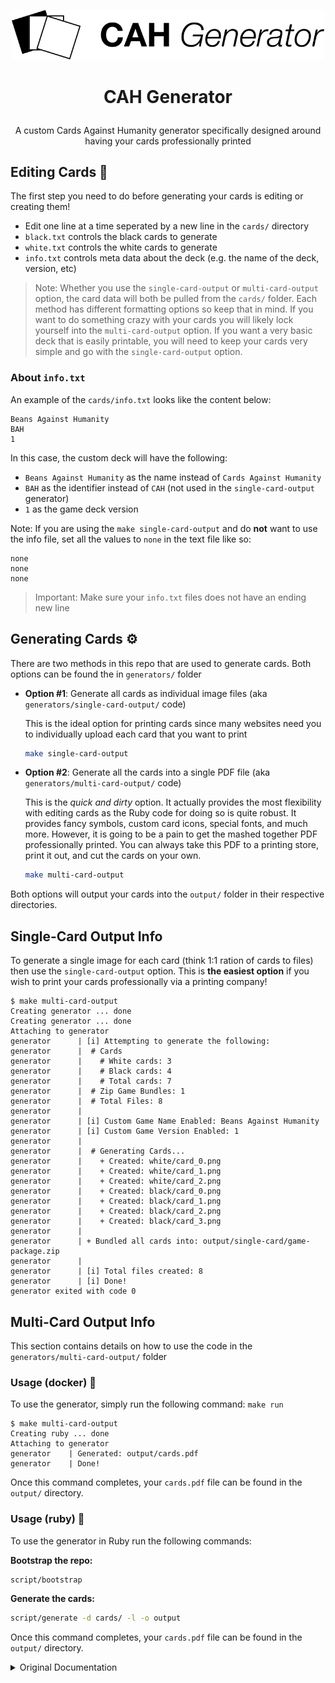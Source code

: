 <p align="center">
    <img src="./generators/multi-card-output/resources/logo.png" width="500px">
</p>

<h1 align="center"><p align="center">CAH Generator</h1></h1>

<p align="center">
  A custom Cards Against Humanity generator specifically designed around having your cards professionally printed
</p>

## Editing Cards 📝

The first step you need to do before generating your cards is editing or creating them!

- Edit one line at a time seperated by a new line in the `cards/` directory
- `black.txt` controls the black cards to generate
- `white.txt` controls the white cards to generate
- `info.txt` controls meta data about the deck (e.g. the name of the deck, version, etc)

> Note: Whether you use the `single-card-output` or `multi-card-output` option, the card data will both be pulled from the `cards/` folder. Each method has different formatting options so keep that in mind. If you want to do something crazy with your cards you will likely lock yourself into the `multi-card-output` option. If you want a very basic deck that is easily printable, you will need to keep your cards very simple and go with the `single-card-output` option.

### About `info.txt`

An example of the `cards/info.txt` looks like the content below:

```text
Beans Against Humanity
BAH
1
```

In this case, the custom deck will have the following:

- `Beans Against Humanity` as the name instead of `Cards Against Humanity`
- `BAH` as the identifier instead of `CAH` (not used in the `single-card-output` generator)
- `1` as the game deck version

Note: If you are using the `make single-card-output` and do **not** want to use the info file, set all the values to `none` in the text file like so:

  ```text
  none
  none
  none
  ```

> Important: Make sure your `info.txt` files does not have an ending new line

## Generating Cards ⚙️

There are two methods in this repo that are used to generate cards. Both options can be found the in `generators/` folder

- **Option #1**: Generate all cards as individual image files (aka `generators/single-card-output/` code)

  This is the ideal option for printing cards since many websites need you to individually upload each card that you want to print

  ```bash
  make single-card-output
  ```

- **Option #2**: Generate all the cards into a single PDF file (aka `generators/multi-card-output/` code)

  This is the *quick and dirty* option. It actually provides the most flexibility with editing cards as the Ruby code for doing so is quite robust. It provides fancy symbols, custom card icons, special fonts, and much more. However, it is going to be a pain to get the mashed together PDF professionally printed. You can always take this PDF to a printing store, print it out, and cut the cards on your own.

  ```bash
  make multi-card-output
  ```

Both options will output your cards into the `output/` folder in their respective directories.

## Single-Card Output Info

To generate a single image for each card (think 1:1 ration of cards to files) then use the `single-card-output` option. This is **the easiest option** if you wish to print your cards professionally via a printing company!

```console
$ make multi-card-output
Creating generator ... done
Creating generator ... done
Attaching to generator
generator      | [i] Attempting to generate the following:
generator      |  # Cards
generator      |    # White cards: 3
generator      |    # Black cards: 4
generator      |    # Total cards: 7
generator      |  # Zip Game Bundles: 1
generator      |  # Total Files: 8
generator      |
generator      | [i] Custom Game Name Enabled: Beans Against Humanity
generator      | [i] Custom Game Version Enabled: 1
generator      |
generator      |  # Generating Cards...
generator      |    + Created: white/card_0.png
generator      |    + Created: white/card_1.png
generator      |    + Created: white/card_2.png
generator      |    + Created: black/card_0.png
generator      |    + Created: black/card_1.png
generator      |    + Created: black/card_2.png
generator      |    + Created: black/card_3.png
generator      |
generator      | + Bundled all cards into: output/single-card/game-package.zip
generator      |
generator      | [i] Total files created: 8
generator      | [i] Done!
generator exited with code 0
```

## Multi-Card Output Info

This section contains details on how to use the code in the `generators/multi-card-output/` folder

### Usage (docker) 🐳

To use the generator, simply run the following command: `make run`

```console
$ make multi-card-output
Creating ruby ... done
Attaching to generator
generator    | Generated: output/cards.pdf
generator    | Done!
```

Once this command completes, your `cards.pdf` file can be found in the `output/` directory.

### Usage (ruby) 💎

To use the generator in Ruby run the following commands:

**Bootstrap the repo:**

```bash
script/bootstrap
```

**Generate the cards:**

```bash
script/generate -d cards/ -l -o output
```

Once this command completes, your `cards.pdf` file can be found in the `output/` directory.

<details>
  <summary>Original Documentation</summary>

## Introduction

**CAH Generator** is a card generator for the game [_Cards Against Humanity_](https://cardsagainsthumanity.com/), a party game for horrible people.

This generator enables you to:
* Generate cards using various formats and styles (more information below).
* Include your own CAH game. For example, if your game is a CAH fork called ***Ysabel Against Humanity***, you can have your own watermark!
* Include game version.
* Automatic PICK and DRAW for black cards.
* Special cards.

## Use

You need to have **Ruby** installed, at least 2.5. Then you can, from your console:

```
ruby generator.rb
```

By default, a help message will be displayed. Follow the instructions for more.

## Generator features

The generator works using three files:
* `white.txt`, the white cards file.
* `black.txt`, the black cards file.
* `info.txt`, the game info file, where you can specify the name of your game and, optionally, the game version.

### Info file

If the info file is available, the generator will introduce your game name in every card. Refer to the help text for more information on this file's format.

### White and black cards

Each card must be in one line. Zero-length lines will be ignored, but lines containing spaces will be turned into blank cards.

Inserting `((_))` on any line will generate a special card, that has as icon the character `_` (i.e., for _warning_ cards, put `((!))`).

The generator has **PICK 2 and PICK 3 detection**, but you can manually insert them by adding `[[2]]` or `[[3]]` at the beggining or the end of the line.

Card text can be **formatted** using HTML-like tags. The supported tags are:

- `<b></b>` - bold text
- `<i></i>` - italic text
- `<u></u>` - underlined text
- `<strikethrough></strikethrough>` - strikethrough text
- `<sub></sub>` - subscript text
- `<sup></sup>` - superscript text
- `<br>` - line break
- `<color rgb=\"#0000ff\"></color>` - set text color
- `<font name=\"Font Name\"></font>` - set text font

### Card sizes

You can specify different card sizes:

* **Large:** cards of size 2.5" x 3.5"
* **Small:** cards of size 2" x 2"

## Credits

This project is a fork of [Bigger, Blacker Cards](https://github.com/bbcards/bbcards). (kinda)

## Disclaimer

This site is not affiliated with nor endorsed by Cards Against Humanity, LLC. Cards Against Humanity is a trademark of Cards Against Humanity LLC. Cards Against Humanity is distributed under a Creative Commons BY-NC-SA 2.0 license - that means you can freely use and modify the game but aren't allowed to make money from it without the permission of Cards Against Humanity LLC.

Don't use this tool to infringe anyone's intellectual property. Do NOT just plug in the text for existing non-public card packs, that Cards Against Humanity, LLC is selling. That's just not cool. Instead, go to http://www.cardsagainsthumanity.com, and buy their stuff. They made an awesome game, they deserve your money. This tool is for making your own cards, not theirs. That's why there's an option to make big 2.5"x3.5" cards -- that way you can print your own custom cards that are the same size as the official, purchased cards, so they can be used together.

</details>
